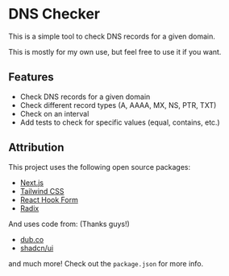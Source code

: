 # DNS Checker

This is a simple tool to check DNS records for a given domain.

This is mostly for my own use, but feel free to use it if you want.

## Features

- Check DNS records for a given domain
- Check different record types (A, AAAA, MX, NS, PTR, TXT)
- Check on an interval
- Add tests to check for specific values (equal, contains, etc.)

## Attribution

This project uses the following open source packages:

- [Next.js](https://nextjs.org/)
- [Tailwind CSS](https://tailwindcss.com/)
- [React Hook Form](https://react-hook-form.com/)
- [Radix](https://www.radix-ui.com/)

And uses code from: (Thanks guys!)

- [dub.co](https://github.com/steven-tey/dub)
- [shadcn/ui](https://ui.shadcn.com/)

and much more! Check out the `package.json` for more info.
[]()